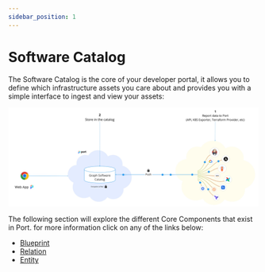 ```yaml
---
sidebar_position: 1
---
```


# Software Catalog

The Software Catalog is the core of your developer portal, it allows you to define which infrastructure assets you care about and provides you with a simple interface to ingest and view your assets:

![Developer Portal Software Catalog architecture](../../static/img/software-catalog/catalog-arch.jpg)

The following section will explore the different Core Components that exist in Port. for more information click on any of the links below:

- [Blueprint](./blueprint/blueprint.md)
- [Relation](./relation/relation.md)
- [Entity](./entity/entity.md)
